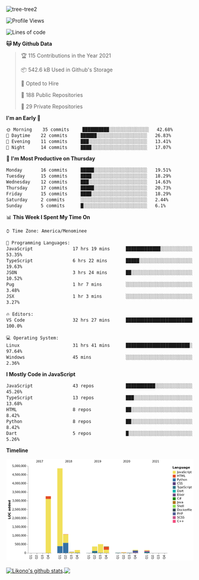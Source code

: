 ![tree-tree2](https://user-images.githubusercontent.com/15727947/99866266-688a6380-2b75-11eb-958b-273006b198d8.jpg)


<!--START_SECTION:waka-->
![Profile Views](http://img.shields.io/badge/Profile%20Views-0-blue)

![Lines of code](https://img.shields.io/badge/From%20Hello%20World%20I%27ve%20Written-11.1%20million%20lines%20of%20code-blue)

**🐱 My Github Data** 

> 🏆 115 Contributions in the Year 2021
 > 
> 📦 542.6 kB Used in Github's Storage 
 > 
> 💼 Opted to Hire
 > 
> 📜 188 Public Repositories 
 > 
> 🔑 29 Private Repositories  
 > 
**I'm an Early 🐤** 

```text
🌞 Morning    35 commits     ██████████░░░░░░░░░░░░░░░   42.68% 
🌆 Daytime    22 commits     ██████░░░░░░░░░░░░░░░░░░░   26.83% 
🌃 Evening    11 commits     ███░░░░░░░░░░░░░░░░░░░░░░   13.41% 
🌙 Night      14 commits     ████░░░░░░░░░░░░░░░░░░░░░   17.07%

```
📅 **I'm Most Productive on Thursday** 

```text
Monday       16 commits     █████░░░░░░░░░░░░░░░░░░░░   19.51% 
Tuesday      15 commits     ████░░░░░░░░░░░░░░░░░░░░░   18.29% 
Wednesday    12 commits     ███░░░░░░░░░░░░░░░░░░░░░░   14.63% 
Thursday     17 commits     █████░░░░░░░░░░░░░░░░░░░░   20.73% 
Friday       15 commits     ████░░░░░░░░░░░░░░░░░░░░░   18.29% 
Saturday     2 commits      ░░░░░░░░░░░░░░░░░░░░░░░░░   2.44% 
Sunday       5 commits      █░░░░░░░░░░░░░░░░░░░░░░░░   6.1%

```


📊 **This Week I Spent My Time On** 

```text
⌚︎ Time Zone: America/Menominee

💬 Programming Languages: 
JavaScript               17 hrs 19 mins      █████████████░░░░░░░░░░░░   53.35% 
TypeScript               6 hrs 22 mins       █████░░░░░░░░░░░░░░░░░░░░   19.63% 
JSON                     3 hrs 24 mins       ██░░░░░░░░░░░░░░░░░░░░░░░   10.52% 
Pug                      1 hr 7 mins         ░░░░░░░░░░░░░░░░░░░░░░░░░   3.48% 
JSX                      1 hr 3 mins         ░░░░░░░░░░░░░░░░░░░░░░░░░   3.27%

🔥 Editors: 
VS Code                  32 hrs 27 mins      █████████████████████████   100.0%

💻 Operating System: 
Linux                    31 hrs 41 mins      ████████████████████████░   97.64% 
Windows                  45 mins             ░░░░░░░░░░░░░░░░░░░░░░░░░   2.36%

```

**I Mostly Code in JavaScript** 

```text
JavaScript               43 repos            ███████████░░░░░░░░░░░░░░   45.26% 
TypeScript               13 repos            ███░░░░░░░░░░░░░░░░░░░░░░   13.68% 
HTML                     8 repos             ██░░░░░░░░░░░░░░░░░░░░░░░   8.42% 
Python                   8 repos             ██░░░░░░░░░░░░░░░░░░░░░░░   8.42% 
Dart                     5 repos             █░░░░░░░░░░░░░░░░░░░░░░░░   5.26%

```


**Timeline**

![Chart not found](https://raw.githubusercontent.com/ianlikono/ianlikono/main/charts/bar_graph.png) 


<!--END_SECTION:waka-->


<a href="https://github.com/ianlikono">
  <img align="center" src="https://github-readme-stats.anuraghazra1.vercel.app/api?username=ianlikono&show_icons=true&include_all_commits=true&theme=material-palenight" alt="Likono's github stats" />
</a>
<a href="https://github.com/ianlikono">
  <img align="center" src="https://github-readme-stats.anuraghazra1.vercel.app/api/top-langs/?username=ianlikono&layout=compact&theme=material-palenight" />
</a>

